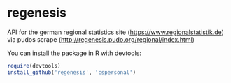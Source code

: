 regenesis
=========

API for the german regional statistics site (https://www.regionalstatistik.de) via pudos scrape (http://regenesis.pudo.org/regional/index.html)

You can install the package in R with devtools:

```r
require(devtools)
install_github('regenesis', 'cspersonal')
```

